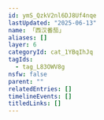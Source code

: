 ```yaml
---
id: ymS_QzkV2nl6DJ8Uf4nqe
lastUpdated: "2025-06-13"
name: 「西汉番茄」
aliases: []
layer: 6
categoryId: cat_1YBqIhJq
tagIds:
  - tag_L83OWV8g
nsfw: false
parent: ""
relatedEntries: []
timelineEvents: []
titledLinks: []
---
```


